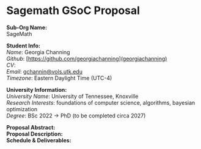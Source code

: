 # Sagemath GSoC Proposal

**Sub-Org Name:** <br>
SageMath <br>

**Student Info:** <br>
*Name*: Georgia Channing <br>
*Github*:  [https://github.com/georgiachanning](georgiachanning) <br>
*CV*:  <br>
*Email*: gchannin@vols.utk.edu <br>
*Timezone*: Eastern Daylight Time (UTC-4) <br>

**University Information:** <br>
*University Name*: University of Tennessee, Knoxville <br>
*Research Interests*: foundations of computer science, algorithms, bayesian optimization <br>
*Degree*: BSc 2022 -> PhD (to be completed circa 2027) <br>

**Proposal Abstract:** <br>
**Proposal Description:** <br>
**Schedule & Deliverables:** <br>


